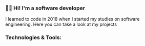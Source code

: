 <h3>👋🏼 Hi! I'm a software developer </h3>
<p>I learned to code in 2018 when I started my studies on software engineering. Here you can take a look at my projects</p>

<h3>Technologies & Tools:</h3>

